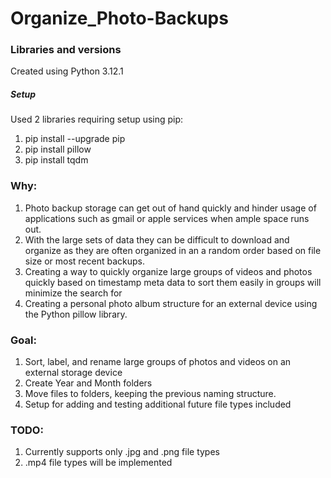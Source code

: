 # Organize_Photo-Backups


### Libraries and versions
Created using Python 3.12.1

##### Setup
Used 2 libraries requiring setup using pip:
1. pip install --upgrade pip
1. pip install pillow
1. pip install tqdm

### Why:
1. Photo backup storage can get out of hand quickly and hinder usage of applications such as gmail or apple services when ample space runs out. 
1. With the large sets of data they can be difficult to download and organize as they are often organized in an a random order based on file size or most recent backups.
1. Creating a way to quickly organize large groups of videos and photos quickly based on timestamp meta data to sort them easily in groups will minimize the search for 
1. Creating a personal photo album structure for an external device using the Python pillow library.


### Goal:

1. Sort, label, and rename large groups of photos and videos on an external storage device
1. Create Year and Month folders
1. Move files to folders, keeping the previous naming structure.
1. Setup for adding and testing additional future file types included

### TODO:
1. Currently supports only .jpg and .png file types
1. .mp4 file types will be implemented